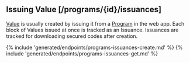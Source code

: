 ## Issuing Value [/programs/{id}/issuances]

[Value](#reference/0/values) is usually created by issuing it from a [Program](#reference/0/programs) in the web app.  Each block of Values issued at once is tracked as an Issuance.  Issuances are tracked for downloading secured codes after creation.

{% include 'generated/endpoints/programs-issuances-create.md' %}
{% include 'generated/endpoints/programs-issuances-get.md' %}
